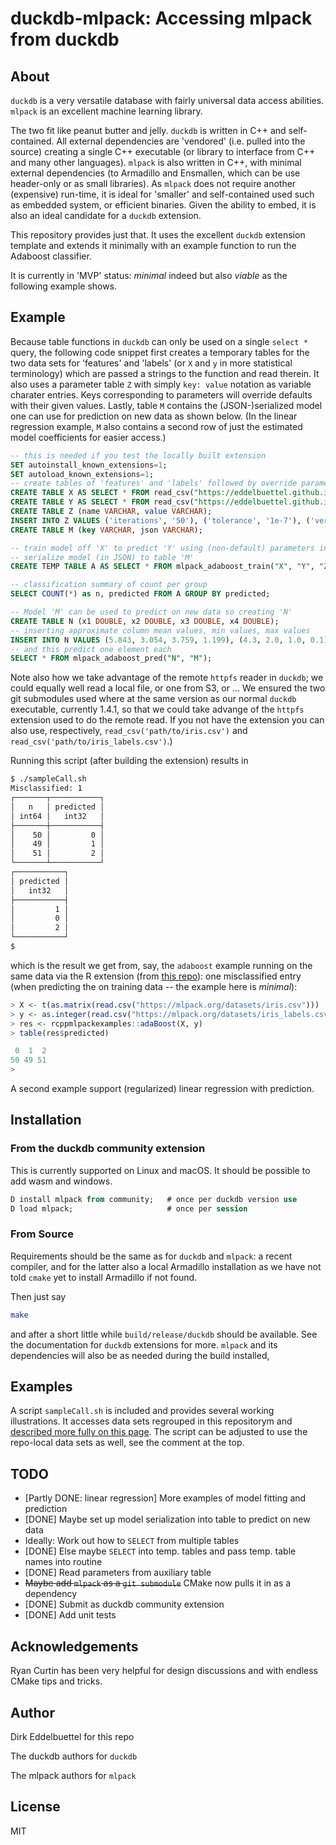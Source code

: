 
# duckdb-mlpack: Accessing mlpack from duckdb

## About

`duckdb` is a very versatile database with fairly universal data access abilities.  `mlpack` is an
excellent machine learning library.

The two fit like peanut butter and jelly. `duckdb` is written in C++ and self-contained. All
external dependencies are 'vendored' (i.e. pulled into the source) creating a single C++ executable
(or library to interface from C++ and many other languages). `mlpack` is also written in C++, with
minimal external dependencies (to Armadillo and Ensmallen, which can be use header-only or as small
libraries).  As `mlpack` does not require another (expensive) run-time, it is ideal for 'smaller'
and self-contained used such as embedded system, or efficient binaries. Given the ability to embed,
it is also an ideal candidate for a `duckdb` extension.

This repository provides just that. It uses the excellent `duckdb` extension template and extends it
minimally with an example function to run the Adaboost classifier.

It is currently in 'MVP' status: _minimal_ indeed but also _viable_ as the following example shows.

## Example

Because table functions in `duckdb` can only be used on a single `select *` query, the following
code snippet first creates a temporary tables for the two data sets for 'features' and 'labels' (or
`X` and `y` in more statistical terminology) which are passed a strings to the function and read
therein.  It also uses a parameter table `Z` with simply `key: value` notation as variable charater
entries. Keys corresponding to parameters will override defaults with their given values. Lastly,
table `M` contains the (JSON-)serialized model one can use for prediction on new data as shown
below. (In the linear regression example, `M` also contains a second row of just the estimated model
coefficients for easier access.)


```sql
-- this is needed if you test the locally built extension
SET autoinstall_known_extensions=1;
SET autoload_known_extensions=1;
-- create tables of 'features' and 'labels' followed by override parameters and a model table
CREATE TABLE X AS SELECT * FROM read_csv("https://eddelbuettel.github.io/duckdb-mlpack/data/iris.csv");
CREATE TABLE Y AS SELECT * FROM read_csv("https://eddelbuettel.github.io/duckdb-mlpack/data/iris_labels.csv");
CREATE TABLE Z (name VARCHAR, value VARCHAR);
INSERT INTO Z VALUES ('iterations', '50'), ('tolerance', '1e-7'), ('verbose', 'true');
CREATE TABLE M (key VARCHAR, json VARCHAR);

-- train model off 'X' to predict 'Y' using (non-default) parameters in 'Z'
-- serialize model (in JSON) to table 'M'
CREATE TEMP TABLE A AS SELECT * FROM mlpack_adaboost_train("X", "Y", "Z", "M");

-- classification summary of count per group
SELECT COUNT(*) as n, predicted FROM A GROUP BY predicted;

-- Model 'M' can be used to predict on new data so creating 'N'
CREATE TABLE N (x1 DOUBLE, x2 DOUBLE, x3 DOUBLE, x4 DOUBLE);
-- inserting approximate column mean values, min values, max values
INSERT INTO N VALUES (5.843, 3.054, 3.759, 1.199), (4.3, 2.0, 1.0, 0.1), (7.9, 4.4, 6.9, 2.5);
-- and this predict one element each
SELECT * FROM mlpack_adaboost_pred("N", "M");
```

Note also how we take advantage of the remote `httpfs` reader in `duckdb`; we could equally well
read a local file, or one from S3, or ... We ensured the two git submodules used where at the same
version as our normal `duckdb` executable, currently 1.4.1, so that we could take advange of the
`httpfs` extension used to do the remote read. If you not have the extension you can also use,
respectively, `read_csv('path/to/iris.csv')` and `read_csv('path/to/iris_labels.csv')`.)

Running this script (after building the extension) results in 

```sh
$ ./sampleCall.sh 
Misclassified: 1
┌───────┬───────────┐
│   n   │ predicted │
│ int64 │   int32   │
├───────┼───────────┤
│    50 │         0 │
│    49 │         1 │
│    51 │         2 │
└───────┴───────────┘
┌───────────┐
│ predicted │
│   int32   │
├───────────┤
│         1 │
│         0 │
│         2 │
└───────────┘
$   
```

which is the result we get from, say, the `adaboost` example running on the same data via the R
extension (from [this repo](https://github.com/eddelbuettel/rcppmlpack-examples)): one misclassified
entry (when predicting the on training data -- the example here is _minimal_):

```r
> X <- t(as.matrix(read.csv("https://mlpack.org/datasets/iris.csv")))
> y <- as.integer(read.csv("https://mlpack.org/datasets/iris_labels.csv", header=FALSE)[,1]) - 1L
> res <- rcppmlpackexamples::adaBoost(X, y)
> table(res$predicted)

 0  1  2 
50 49 51 
>
```

A second example support (regularized) linear regression with prediction.

## Installation

### From the duckdb community extension

This is currently supported on Linux and macOS. It should be possible to add wasm and windows.

```sql
D install mlpack from community;   # once per duckdb version use
D load mlpack;                     # once per session
```

### From Source

Requirements should be the same as for `duckdb` and `mlpack`: a recent compiler, and for the latter
also a local Armadillo installation as we have not told `cmake` yet to install Armadillo if not
found.

Then just say

```sh
make
```

and after a short little while `build/release/duckdb` should be available. See the documentation for
`duckdb` extensions for more. `mlpack` and its dependencies will also be as needed during the build
installed,

## Examples

A script `sampleCall.sh` is included and provides several working illustrations. It accesses data
sets regrouped in this repositorym and [described more fully on this
page](https://eddelbuettel.github.io/duckdb-mlpack/data/). The script can be adjusted to use the
repo-local data sets as well, see the comment at the top.

## TODO

- [Partly DONE: linear regression] More examples of model fitting and prediction
- [DONE] Maybe set up model serialization into table to predict on new data
- Ideally: Work out how to `SELECT` from multiple tables
- [DONE] Else maybe `SELECT` into temp. tables and pass temp. table names into routine
- [DONE] Read parameters from auxiliary table
- ~~Maybe add `mlpack` as a `git submodule`~~ CMake now pulls it in as a dependency 
- [DONE] Submit as duckdb community extension
- [DONE] Add unit tests

## Acknowledgements

Ryan Curtin has been very helpful for design discussions and with endless CMake tips and tricks.

## Author

Dirk Eddelbuettel for this repo

The duckdb authors for `duckdb`

The mlpack authors for `mlpack`

## License

MIT 

